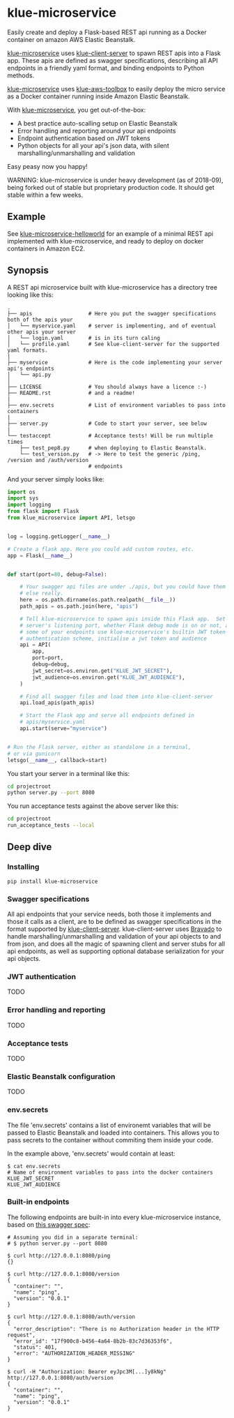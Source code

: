 # klue-microservice

Easily create and deploy a Flask-based REST api running as a Docker container
on amazon AWS Elastic Beanstalk.

[klue-microservice](https://github.com/erwan-lemonnier/klue-microservice) uses
[klue-client-server](https://github.com/erwan-lemonnier/klue-client-server) to
spawn REST apis into a Flask app. These apis are defined as swagger
specifications, describing all API endpoints in a friendly yaml format, and
binding endpoints to Python methods.

[klue-microservice](https://github.com/erwan-lemonnier/klue-microservice) uses
[klue-aws-toolbox](https://github.com/erwan-lemonnier/klue-aws-toolbox) to
easily deploy the micro service as a Docker container running inside Amazon
Elastic Beanstalk.

With [klue-microservice](https://github.com/erwan-lemonnier/klue-microservice),
you get out-of-the-box:

* A best practice auto-scalling setup on Elastic Beanstalk
* Error handling and reporting around your api endpoints
* Endpoint authentication based on JWT tokens
* Python objects for all your api's json data, with silent
marshalling/unmarshalling and validation

Easy peasy now you happy!

WARNING: klue-microservice is under heavy development (as of 2018-09), being
forked out of stable but proprietary production code. It should get stable
within a few weeks.

## Example

See
[klue-microservice-helloworld](https://github.com/erwan-lemonnier/klue-microservice-helloworld)
for an example of a minimal REST api implemented with klue-microservice, and
ready to deploy on docker containers in Amazon EC2.

## Synopsis

A REST api microservice built with klue-microservice has a directory tree
looking like this:

```
.
├── apis                  # Here you put the swagger specifications both of the apis your
│   └── myservice.yaml    # server is implementing, and of eventual other apis your server
│   └── login.yaml        # is in its turn caling
│   └── profile.yaml      # See klue-client-server for the supported yaml formats.
|
├── myservice             # Here is the code implementing your server api's endpoints
│   └── api.py
│
├── LICENSE               # You should always have a licence :-)
├── README.rst            # and a readme!
|
├── env.secrets           # List of environment variables to pass into containers
|
├── server.py             # Code to start your server, see below
|
└── testaccept            # Acceptance tests! Will be run multiple times
    ├── test_pep8.py      # when deploying to Elastic Beanstalk.
    └── test_version.py   # -> Here to test the generic /ping, /version and /auth/version
                          # endpoints
```

And your server simply looks like:

```python
import os
import sys
import logging
from flask import Flask
from klue_microservice import API, letsgo


log = logging.getLogger(__name__)

# Create a flask app. Here you could add custom routes, etc.
app = Flask(__name__)


def start(port=80, debug=False):

    # Your swagger api files are under ./apis, but you could have them anywhere
    # else really.
    here = os.path.dirname(os.path.realpath(__file__))
    path_apis = os.path.join(here, "apis")

    # Tell klue-microservice to spawn apis inside this Flask app.  Set the
    # server's listening port, whether Flask debug mode is on or not, and, if
    # some of your endpoints use klue-microservice's builtin JWT token-based
    # authentication scheme, initialise a jwt token and audience
    api = API(
        app,
        port=port,
        debug=debug,
        jwt_secret=os.environ.get("KLUE_JWT_SECRET"),
        jwt_audience=os.environ.get("KLUE_JWT_AUDIENCE"),
    )

    # Find all swagger files and load them into klue-client-server
    api.load_apis(path_apis)

    # Start the Flask app and serve all endpoints defined in
    # apis/myservice.yaml
    api.start(serve="myservice")


# Run the Flask server, either as standalone in a terminal,
# or via gunicorn
letsgo(__name__, callback=start)
```

You start your server in a terminal like this:

```bash
cd projectroot
python server.py --port 8080
```

You run acceptance tests against the above server like this:

```bash
cd projectroot
run_acceptance_tests --local
```

## Deep dive

### Installing

```
pip install klue-microservice
```

### Swagger specifications

All api endpoints that your service needs, both those it implements and those
it calls as a client, are to be defined as swagger specifications in the format
supported by
[klue-client-server](https://github.com/erwan-lemonnier/klue-client-server).
klue-client-server uses [Bravado](https://github.com/Yelp/bravado) to handle
marshalling/unmarshalling and validation of your api objects to and from json,
and does all the magic of spawning client and server stubs for all api
endpoints, as well as supporting optional database serialization for your api
objects.

### JWT authentication

TODO

### Error handling and reporting

TODO

### Acceptance tests

TODO

### Elastic Beanstalk configuration

TODO

### env.secrets

The file 'env.secrets' contains a list of environemt variables that will be
passed to Elastic Beanstalk and loaded into containers. This allows you to pass
secrets to the container without commiting them inside your code.

In the example above, 'env.secrets' would contain at least:

```
$ cat env.secrets
# Name of environment variables to pass into the docker containers
KLUE_JWT_SECRET
KLUE_JWT_AUDIENCE

```

### Built-in endpoints

The following endpoints are built-in into every klue-microservice instance, based
on [this swagger spec](https://github.com/erwan-lemonnier/klue-microservice/blob/master/klue_microservice/ping.yaml):

```
# Assuming you did in a separate terminal:
# $ python server.py --port 8080

$ curl http://127.0.0.1:8080/ping
{}

$ curl http://127.0.0.1:8080/version
{
  "container": "",
  "name": "ping",
  "version": "0.0.1"
}

$ curl http://127.0.0.1:8080/auth/version
{
  "error_description": "There is no Authorization header in the HTTP request",
  "error_id": "17f900c8-b456-4a64-8b2b-83c7d36353f6",
  "status": 401,
  "error": "AUTHORIZATION_HEADER_MISSING"
}

$ curl -H "Authorization: Bearer eyJpc3M[...]y8kNg" http://127.0.0.1:8080/auth/version
{
  "container": "",
  "name": "ping",
  "version": "0.0.1"
}

```
